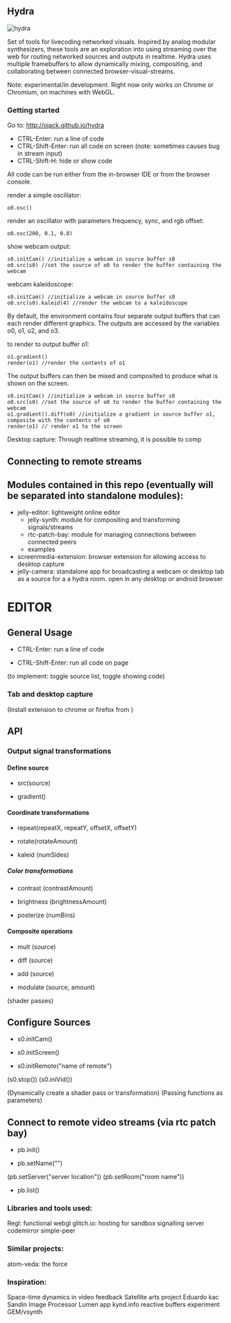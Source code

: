 ## Hydra
![hydra](https://github.com/ojack/hydra/blob/master/hydra.jpg?raw=true)

Set of tools for livecoding networked visuals. Inspired by analog modular synthesizers, these tools are an exploration into using streaming over the web for routing networked sources and outputs in realtime. Hydra uses multiple framebuffers to allow dynamically mixing, compositing, and collaborating between connected browser-visual-streams.

Note: experimental/in development. Right now only works on Chrome or Chromium, on machines with WebGL.

### Getting started
Go to: http://ojack.github.io/hydra

* CTRL-Enter: run a line of code
* CTRL-Shift-Enter: run all code on screen (note: sometimes causes bug in stream input)
* CTRL-Shift-H: hide or show code


All code can be run either from the in-browser IDE or from the browser console.

render a simple oscillator:
```
o0.osc()
```

render an oscillator with parameters frequency, sync, and rgb offset:
```
o0.osc(200, 0.1, 0.8)
```

show webcam output:
```
s0.initCam() //initialize a webcam in source buffer s0
o0.src(s0) //set the source of o0 to render the buffer containing the webcam
```

webcam kaleidoscope:
```
s0.initCam() //initialize a webcam in source buffer s0
o0.src(s0).kaleid(4) //render the webcam to a kaleidoscope
```

By default, the environment contains four separate output buffers that can each render different graphics.  The outputs are accessed by the variables o0, o1, o2, and o3.

to render to output buffer o1:
```
o1.gradient()
render(o1) //render the contents of o1
```

The output buffers can then be mixed and composited to produce what is shown on the screen.
```
s0.initCam() //initialize a webcam in source buffer s0
o0.src(s0) //set the source of o0 to render the buffer containing the webcam
o1.gradient().diff(o0) //initialize a gradient in source buffer o1, composite with the contents of o0
render(o1) // render o1 to the screen
```

Desktop capture:
Through realtime streaming, it is possible to comp


## Connecting to remote streams


## Modules contained in this repo (eventually will be separated into standalone modules):

- jelly-editor: lightweight online editor
    - jelly-synth: module for compositing and transforming signals/streams
    - rtc-patch-bay: module for managing connections between connected peers
    - examples
- screenmedia-extension: browser extension for allowing access to desktop capture
- jelly-camera: standalone app for broadcasting a webcam or desktop tab as a source for a a hydra room. open in any desktop or android browser

# EDITOR

## General Usage
* CTRL-Enter: run a line of code

* CTRL-Shift-Enter: run all code on page

(to implement: toggle source list, toggle showing code)

### Tab and desktop capture
(Install extension to chrome or firefox from )

## API

### Output signal transformations

#### Define source
* src(source)

* gradient()

#### Coordinate transformations

* repeat(repeatX, repeatY, offsetX, offsetY)

* rotate(rotateAmount)

* kaleid (numSides)


##### Color transformations

* contrast (contrastAmount)

* brightness (brightnessAmount)

* posterize (numBins)

#### Composite operations

* mult (source)

* diff (source)

* add (source)

* modulate (source, amount)

(shader passes)

## Configure Sources

* s0.initCam()

* s0.initScreen()

* s0.initRemote("name of remote")

(s0.stop())
(s0.iniVid())

(Dynamically create a shader pass or transformation)
(Passing functions as parameters)

## Connect to remote video streams (via rtc patch bay)

* pb.init()

* pb.setName("")

(pb.setServer("server location"))
(pb.setRoom("room name"))
 * pb.list()

 ### Libraries and tools used:
 Regl: functional webgl
 glitch.io: hosting for sandbox signalling server
 codemirror
 simple-peer

 ### Similar projects:
 atom-veda:
 the force

 ### Inspiration:
 Space-time dynamics in video feedback
 Satellite arts project
 Eduardo kac
 Sandin Image Processor
 Lumen app
 kynd.info reactive buffers experiment
 GEM/vsynth
